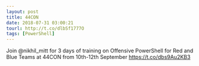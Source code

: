 ```yaml
---
layout: post
title: 44CON
date: 2018-07-31 03:00:21
tourl: http://t.co/dlbSf1777O
tags: [PowerShell]
---
```

Join @nikhil_mitt for 3 days of training on Offensive PowerShell for Red and Blue Teams at 44CON from 10th-12th September https://t.co/dbs9Au2KB3